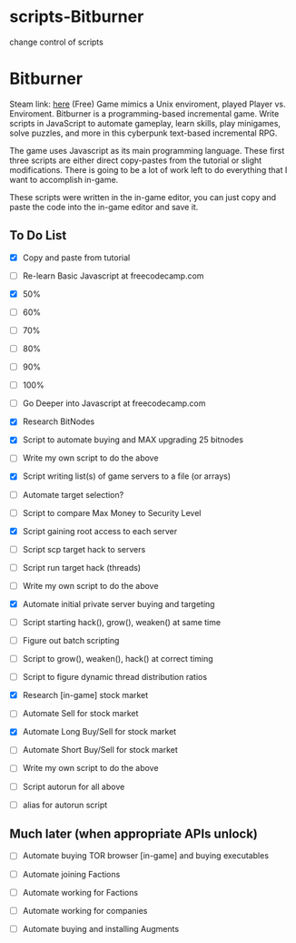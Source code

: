# scripts-Bitburner
change control of scripts

# Bitburner
Steam link: [here](https://store.steampowered.com/app/1812820/Bitburner/)
(Free) Game mimics a Unix enviroment, played Player vs. Enviroment. Bitburner is a programming-based incremental game. Write scripts in JavaScript to automate gameplay, learn skills, play minigames, solve puzzles, and more in this cyberpunk text-based incremental RPG.

The game uses Javascript as its main programming language. These first three scripts are either direct copy-pastes from the tutorial or slight modifications. There is going to be a lot of work left to do everything that I want to accomplish in-game.

These scripts were written in the in-game editor, you can just copy and paste the code into the in-game editor and save it.

## To Do List
- [x] Copy and paste from tutorial
- [ ] Re-learn Basic Javascript at freecodecamp.com
 - [x] 50%
 - [ ] 60%
 - [ ] 70%
 - [ ] 80%
 - [ ] 90%
 - [ ] 100%
- [ ] Go Deeper into Javascript at freecodecamp.com 

- [x] Research BitNodes
 - [x] Script to automate buying and MAX upgrading 25 bitnodes
- [ ] Write my own script to do the above

- [x] Script writing list(s) of game servers to a file (or arrays)
 - [ ] Automate target selection?
  - [ ] Script to compare Max Money to Security Level
 - [x] Script gaining root access to each server
  - [ ] Script scp target hack to servers
   - [ ] Script run target hack (threads)
- [ ] Write my own script to do the above

- [x] Automate initial private server buying and targeting
 - [ ] Script starting hack(), grow(), weaken() at same time
 - [ ] Figure out batch scripting   
  - [ ] Script to grow(), weaken(), hack() at correct timing
  - [ ] Script to figure dynamic thread distribution ratios

- [x] Research [in-game] stock market 
 - [ ] Automate Sell for stock market
 - [x] Automate Long Buy/Sell for stock market
 - [ ] Automate Short Buy/Sell for stock market
- [ ] Write my own script to do the above
 
- [ ] Script autorun for all above
- [ ] alias for autorun script 

## Much later (when appropriate APIs unlock)

- [ ] Automate buying TOR browser [in-game] and buying executables

- [ ] Automate joining Factions
 - [ ] Automate working for Factions

- [ ] Automate working for companies

- [ ] Automate buying and installing Augments
